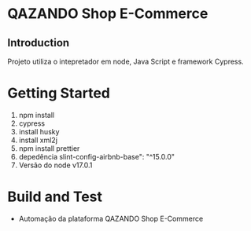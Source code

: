 # QAZANDO Shop E-Commerce
## Introduction

Projeto utiliza o intepretador em node, Java Script e framework Cypress.

# Getting Started

1. npm install
2. cypress
3. install husky
4. install xml2j
5. npm install prettier
6. depedência slint-config-airbnb-base": "^15.0.0"
7. Versão do node v17.0.1

# Build and Test

- Automação da plataforma QAZANDO Shop E-Commerce
